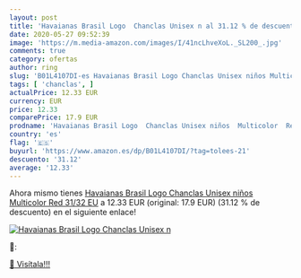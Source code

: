 ```yaml
---
layout: post
title: 'Havaianas Brasil Logo  Chanclas Unisex n al 31.12 % de descuento'
date: 2020-05-27 09:52:39
image: 'https://m.media-amazon.com/images/I/41ncLhveXoL._SL200_.jpg'
comments: true
category: ofertas
author: ring
slug: 'B01L4107DI-es Havaianas Brasil Logo Chanclas Unisex niños Multicolor Red...'
tags: [ 'chanclas', ]
actualPrice: 12.33 EUR
currency: EUR
price: 12.33
comparePrice: 17.9 EUR
prodname: 'Havaianas Brasil Logo  Chanclas Unisex niños  Multicolor  Red   31/32 EU'
country: 'es'
flag: '🇪🇸'
buyurl: 'https://www.amazon.es/dp/B01L4107DI/?tag=tolees-21'
descuento: '31.12'
average: '12.33'
---
```


Ahora mismo tienes [Havaianas Brasil Logo  Chanclas Unisex niños  Multicolor  Red   31/32 EU](https://www.amazon.es/dp/B01L4107DI/?tag=tolees-21) a 12.33 EUR (original: 17.9 EUR) (31.12 %  de descuento) en el siguiente enlace!

[![Havaianas Brasil Logo  Chanclas Unisex n](https://m.media-amazon.com/images/I/41ncLhveXoL._SL200_.jpg)](https://www.amazon.es/dp/B01L4107DI/?tag=tolees-21)

🔎:


[🛒 Visítala!!!](https://www.amazon.es/dp/B01L4107DI/?tag=tolees-21)
